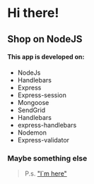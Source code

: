 # Hi there!
## Shop on NodeJS

#### This app is developed on:
  - NodeJs
  - Handlebars
  - Express
  - Express-session
  - Mongoose
  - SendGrid
  - Handlebars
  - express-handlebars
  - Nodemon
  - Express-validator
### Maybe something else

> P.s.  ["I`m here"](https://www.linkedin.com/in/mikhailkarnou)

